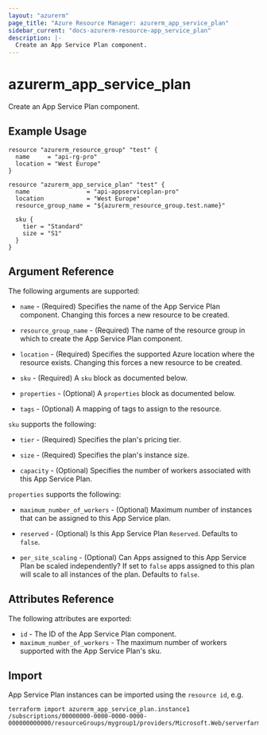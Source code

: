 ```yaml
---
layout: "azurerm"
page_title: "Azure Resource Manager: azurerm_app_service_plan"
sidebar_current: "docs-azurerm-resource-app_service_plan"
description: |-
  Create an App Service Plan component.
---
```


# azurerm\_app\_service\_plan

Create an App Service Plan component.

## Example Usage

```hcl
resource "azurerm_resource_group" "test" {
  name     = "api-rg-pro"
  location = "West Europe"
}

resource "azurerm_app_service_plan" "test" {
  name                = "api-appserviceplan-pro"
  location            = "West Europe"
  resource_group_name = "${azurerm_resource_group.test.name}"

  sku {
    tier = "Standard"
    size = "S1"
  }
}
```

## Argument Reference

The following arguments are supported:

* `name` - (Required) Specifies the name of the App Service Plan component. Changing this forces a new resource to be created.

* `resource_group_name` - (Required) The name of the resource group in which to create the App Service Plan component.

* `location` - (Required) Specifies the supported Azure location where the resource exists. Changing this forces a new resource to be created.

* `sku` - (Required) A `sku` block as documented below.

* `properties` - (Optional) A `properties` block as documented below.

* `tags` - (Optional) A mapping of tags to assign to the resource.

`sku` supports the following:

* `tier` - (Required) Specifies the plan's pricing tier.

* `size` - (Required) Specifies the plan's instance size.

* `capacity` - (Optional) Specifies the number of workers associated with this App Service Plan.

`properties` supports the following:

* `maximum_number_of_workers` - (Optional) Maximum number of instances that can be assigned to this App Service plan.

* `reserved` - (Optional) Is this App Service Plan `Reserved`. Defaults to `false`.

* `per_site_scaling` - (Optional) Can Apps assigned to this App Service Plan be scaled independently? If set to `false` apps assigned to this plan will scale to all instances of the plan.  Defaults to `false`.

## Attributes Reference

The following attributes are exported:

* `id` - The ID of the App Service Plan component.
* `maximum_number_of_workers` - The maximum number of workers supported with the App Service Plan's sku.

## Import

App Service Plan instances can be imported using the `resource id`, e.g.

```
terraform import azurerm_app_service_plan.instance1 /subscriptions/00000000-0000-0000-0000-000000000000/resourceGroups/mygroup1/providers/Microsoft.Web/serverfarms/instance1
```
